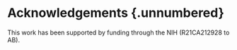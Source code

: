 # Acknowledgements {.unnumbered}

This work has been supported by funding through the NIH (R21CA212928 to AB).
